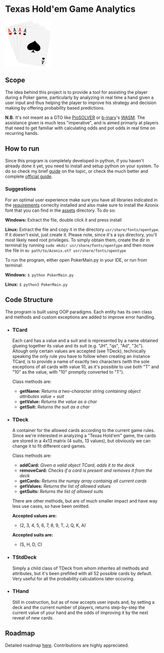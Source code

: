 # Texas Hold'em Game Analytics
<img src="Images/Aces.png" width="150" height="150">

## Scope

The idea behind this project is to provide a tool for assisting the player during a Poker game,
particularly by analyzing in real time a hand given a user input and thus helping the player to improve his strategy and decision making by offering probability based predictions.

**N.B.** It's not meant as a GTO like [PioSOLVER](https://piosolver.com/) or [b-inary](https://github.com/b-inary)'s [WASM](https://wasm-postflop.pages.dev/). The assistance given is much less "imperative", and is aimed primarly at players that need to get familiar
with calculating odds and pot odds in real time on recurring hands.

## How to run

Since this program is completely developed in python, if you haven't already done it yet, you need to install and setup python on your system. To do so check my brief [guide](https://github.com/chessparov/chessparov/blob/main/python-setup.md) on the topic, or check the much better and complete [official guide](https://wiki.python.org/moin/BeginnersGuide).

### Suggestions

For an optimal user experience make sure you have all libraries indicated in the [requirements](Requirements.txt) correclty installed and also make sure to install the Azonix font that you can find in the [assets](Assets) directory. To do so:

**Windows:**  Extract the file, double click it and press install

**Linux:**  Extract the file and copy it in the directory `usr/share/fonts/opentype`. If it doesn't exist, just create it. 
  Please note, since it's a sys directory, you'll most likely need root privileges. To simply obtain them, create the dir in terminal by running `sudo mkdir usr/share/fonts/opentype` and then move the file in `mv path/to/Azonix.otf usr/share/fonts/opentype`

To run the program, either open PokerMain.py in your IDE, or run from terminal:

**Windows:** ``$ python PokerMain.py``

**Linux:** ``$ python3 PokerMain.py``

## Code Structure
The program is built using OOP paradigms. Each entity has its own class and methods and custom exceptions are added to improve error handling.

- ### TCard
  Each card has a value and a suit and is represented by a name obtained glueing together its     value and its suit (e.g. "JH", "qs", "Ad", "3c").
  Altough only certain values are accepted (see TDeck), technically speaking the only rule you have to follow when creating an instance TCard, is to provide a name of exactly two characters (with the sole exceptions of all cards with value 10, as it's possible to use both "T" and "10" as the value, with "10" promptly converted to "T").
  
  Class methods are:
  - **getName:**  _Returns a two-character string containing object attributes value + suit_
  - **getValue:**  _Returns the value as a char_
  - **getSuit:**  _Returns the suit as a char_
  
- ### TDeck
  A container for the allowed cards according to the current game rules.
  Since we're interested in analyzing a "Texas Hold'em" game, the cards are stored in a 4x13 matrix (4 suits, 13 values), but obviously we can change it to fit different card games.
  
  Class methods are:
  - **addCard:**  _Given a valid object TCard, adds it to the deck_
  - **removeCard:**  _Checks if a card is present and removes it from the deck_
  - **getCards:**  _Returns the numpy array containig all current cards_
  - **getValues:**  _Returns the list of allowed values_
  - **getSuits:**  _Returns the list of allowed suits_

  There are other methods, but are of much smaller impact and have way less use cases, so have been omitted.

  **Accepted values are:**
    - (2, 3, 4, 5, 6, 7, 8, 9, T, J, Q, K, A)

  **Accepted suits are:**
    - (S, H, D, C)
    
- ### TStdDeck
  Simply a child class of TDeck from whom inherites all methods and attributes, but it's been prefilled with all 52 possible cards by default. Very useful for all the probability calculations later occuring.
  
- ### THand
  Still in costruction, but as of now accepts user inputs and, by setting a deck and the current number of players, returns step-by-step the current value of your hand and the odds of improving it by the next reveal of new cards.

## Roadmap

Detailed roadmap [here](https://github.com/chessparov/Poker/blob/main/RoadMap.md). Contributions are highly appreciated.
